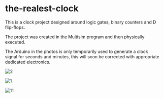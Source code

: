 # the-realest-clock
This is a clock project designed around logic gates, binary counters and D flip-flops.

The project was created in the Multisim program and then physically executed.

The Arduino in the photos is only temporarily used to generate a clock signal for seconds and minutes, this will soon be corrected with appropriate dedicated electronics.

![2](https://github.com/Patryk-Ordon/the-realest-clock/assets/82160814/e0e75eb9-5e8c-41b6-bf07-80f08844934c)

![1](https://github.com/Patryk-Ordon/the-realest-clock/assets/82160814/3b495b55-733f-4cbd-b66e-bab60c506c7b)

![11](https://github.com/Patryk-Ordon/the-realest-clock/assets/82160814/1910a3eb-35a6-42e9-8d7e-f99ee67b6b71)
